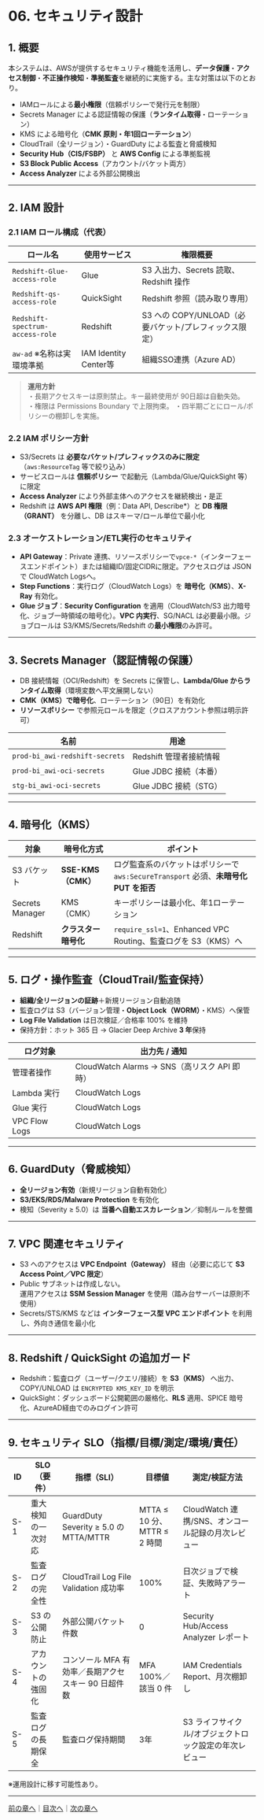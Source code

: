 # 06. セキュリティ設計

## 1. 概要

本システムは、AWSが提供するセキュリティ機能を活用し、**データ保護**・**アクセス制御**・**不正操作検知**・**準拠監査**を継続的に実施する。主な対策は以下のとおり。

- IAMロールによる**最小権限**（信頼ポリシーで発行元を制限）
- Secrets Manager による認証情報の保護（**ランタイム取得**・ローテーション）
- KMS による暗号化（**CMK 原則・年1回ローテーション**）
- CloudTrail（全リージョン）・GuardDuty による監査と脅威検知
- **Security Hub（CIS/FSBP）** と **AWS Config** による準拠監視
- **S3 Block Public Access**（アカウント/バケット両方）
- **Access Analyzer** による外部公開検出

---

## 2. IAM 設計

### 2.1 IAM ロール構成（代表）

| ロール名                          | 使用サービス           | 権限概要                                             |
|----------------------------------|------------------------|-----------------------------------------------------|
| `Redshift-Glue-access-role`      | Glue                   | S3 入出力、Secrets 読取、Redshift 操作                |
| `Redshift-qs-access-role`        | QuickSight             | Redshift 参照（読み取り専用）                         |
| `Redshift-spectrum-access-role`  | Redshift               | S3 への COPY/UNLOAD（必要バケット/プレフィックス限定） |
| `aw-ad` ※名称は実環境準拠         | IAM Identity Center等  | 組織SSO連携（Azure AD）                              |

> **運用方針**  
> ・長期アクセスキーは原則禁止。キー最終使用が 90日超は自動失効。  
> ・権限は Permissions Boundary で上限拘束。
> ・四半期ごとにロール/ポリシーの棚卸しを実施。

### 2.2 IAM ポリシー方針

- S3/Secrets は **必要なバケット/プレフィックスのみに限定**（`aws:ResourceTag` 等で絞り込み）
- サービスロールは **信頼ポリシー** で起動元（Lambda/Glue/QuickSight 等）に限定
- **Access Analyzer** により外部主体へのアクセスを継続検出・是正
- Redshift は **AWS API 権限**（例：Data API, Describe*）と **DB 権限（GRANT）** を分離し、DB はスキーマ/ロール単位で最小化

### 2.3 オーケストレーション/ETL実行のセキュリティ

- **API Gateway**：Private 連携、リソースポリシーで`vpce-*`（インターフェースエンドポイント）または組織ID/固定CIDRに限定。アクセスログは JSON で CloudWatch Logsへ。
- **Step Functions**：実行ログ（CloudWatch Logs）を **暗号化（KMS）**、**X-Ray** 有効化。
- **Glue ジョブ**：**Security Configuration** を適用（CloudWatch/S3 出力暗号化、ジョブ一時領域の暗号化）。**VPC 内実行**、SG/NACL は必要最小限。ジョブロールは S3/KMS/Secrets/Redshift の**最小権限**のみ許可。

---

## 3. Secrets Manager（認証情報の保護）

- DB 接続情報（OCI/Redshift）を Secrets に保管し、**Lambda/Glue からランタイム取得**（環境変数へ平文展開しない）
- **CMK（KMS）で暗号化**、ローテーション（90日）を有効化
- **リソースポリシー** で参照元ロールを限定（クロスアカウント参照は明示許可）

| 名前                             | 用途                         |
|----------------------------------|------------------------------|
| `prod-bi_awi-redshift-secrets`   | Redshift 管理者接続情報      |
| `prod-bi_awi-oci-secrets`        | Glue JDBC 接続（本番）       |
| `stg-bi_awi-oci-secrets`         | Glue JDBC 接続（STG）        |

---

## 4. 暗号化（KMS）

| 対象             | 暗号化方式             | ポイント                                                                 |
|------------------|------------------------|--------------------------------------------------------------------------|
| S3 バケット      | **SSE-KMS（CMK）**     | ログ監査系のバケットはポリシーで `aws:SecureTransport` 必須、**未暗号化 PUT を拒否**    |
| Secrets Manager  | KMS（CMK）             | キーポリシーは最小化、年1ローテーション                                 |
| Redshift         | **クラスター暗号化**   | `require_ssl=1`、Enhanced VPC Routing、監査ログを S3（KMS）へ            |

---

## 5. ログ・操作監査（CloudTrail/監査保持）

- **組織/全リージョンの証跡**＋新規リージョン自動追随
- 監査ログは S3（バージョン管理・**Object Lock（WORM）**・KMS）へ保管
- **Log File Validation** は日次検証／合格率 100% を維持
- 保持方針：ホット 365 日 → Glacier Deep Archive **3 年**保持

| ログ対象        | 出力先 / 通知                              |
|-----------------|------------------------------------------|
| 管理者操作      | CloudWatch Alarms → SNS（高リスク API 即時）|
| Lambda 実行     | CloudWatch Logs                           |
| Glue 実行       | CloudWatch Logs                           |
| VPC Flow Logs   | CloudWatch Logs                           |

---

## 6. GuardDuty（脅威検知）

- **全リージョン有効**（新規リージョン自動有効化）
- **S3/EKS/RDS/Malware Protection** を有効化
- 検知（Severity ≥ 5.0）は **当番へ自動エスカレーション**／抑制ルールを整備

---

## 7. VPC 関連セキュリティ

- S3 へのアクセスは **VPC Endpoint（Gateway）** 経由（必要に応じて **S3 Access Point／VPC 限定**）
- Public サブネットは作成しない。  
  運用アクセスは **SSM Session Manager** を使用（踏み台サーバーは原則不使用）
- Secrets/STS/KMS などは **インターフェース型 VPC エンドポイント** を利用し、外向き通信を最小化

---

## 8. Redshift / QuickSight の追加ガード

- Redshift：監査ログ（ユーザー/クエリ/接続）を **S3（KMS）** へ出力、COPY/UNLOAD は `ENCRYPTED KMS_KEY_ID` を明示  
- QuickSight：ダッシュボード公開範囲の厳格化、**RLS** 適用、SPICE 暗号化、AzureAD経由でのみログイン許可

---

## 9. セキュリティ SLO（指標/目標/測定/環境/責任）

| ID  | SLO（要件）                  | 指標（SLI）                                      | 目標値                        | 測定/検証方法                                         |
|-----|------------------------------|-------------------------------------------------|------------------------------|-------------------------------------------------------|
| S-1 | 重大検知の一次対応            | GuardDuty Severity ≥ 5.0 の MTTA/MTTR            | MTTA ≤ 10 分、MTTR ≤ 2 時間  | CloudWatch 連携/SNS、オンコール記録の月次レビュー         |
| S-2 | 監査ログの完全性              | CloudTrail Log File Validation 成功率            | 100%                         | 日次ジョブで検証、失敗時アラート                          |
| S-3 | S3 の公開防止                | 外部公開バケット件数                              | 0                             | Security Hub/Access Analyzer レポート                  |
| S-4 | アカウントの強固化            | コンソール MFA 有効率／長期アクセスキー 90 日超件数 | MFA 100%／該当 0 件           | IAM Credentials Report、月次棚卸し                      |
| S-5 | 監査ログの長期保全            | 監査ログ保持期間                                  | 3年                         | S3 ライフサイクル/オブジェクトロック設定の年次レビュー      |

※運用設計に移す可能性あり。

---

[前の章へ](05_database.md)｜[目次へ](README.md)｜[次の章へ](07_operations.md)
